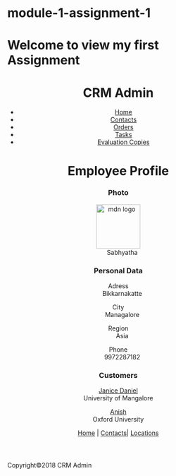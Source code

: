 # module-1-assignment-1
<!DOCTYPE html>
<html>
  <head>
    <meta charset="utf-8">
    <meta name="viewport" content="width=device-width">
    <title>MODULE 1 ASSIGNMENT NO - 1</title>
    <link href="style.css" rel="stylesheet" type="text/css" />
  </head>
  <body>
    <h1>Welcome to view my first Assignment</h1>
    <header>
      <h1>CRM Admin</h1>
      <nav role= "navigation">
        <ul>
          <li><a href="">Home</a></li>
          <li><a href="">Contacts</a></li>
          <li><a  href="">Orders</a></li>
          <li><a href="">Tasks</a></li>
          <li><a href="">Evaluation Copies</a></li>
        </ul>
      </nav>
      <h1>Employee Profile</h1>
       <h3>Photo</h3>
          <img src= "photo_rrCDC323 (1).jpg" width= "100px" height="100px" alt= "mdn logo"/>
          <figcaption> &emsp; Sabhyatha </figcaption>
          <h3>Personal Data</h3>
          <p>Adress <br>   &emsp; Bikkarnakatte</p>
          <p>City   <br>   &emsp; Managalore</p>
          <p>Region <br>   &emsp; Asia</p>
          <p>Phone  <br>   &emsp; 9972287182</p>
          <h3>Customers</h3>
          <p>
            <a href="">Janice Daniel</a>
           <br>University of Mangalore
          </p>
           <p><a href="">Anish</a>
           <br> Oxford University</p>
           <p><a href="">Home</a> | <a href="">Contacts</a>| <a href="">Locations</a></p>
     </header>
     <footer>
        <p>Copyright&copy;2018 CRM Admin</p>
     </footer>
  </body>
</html>
